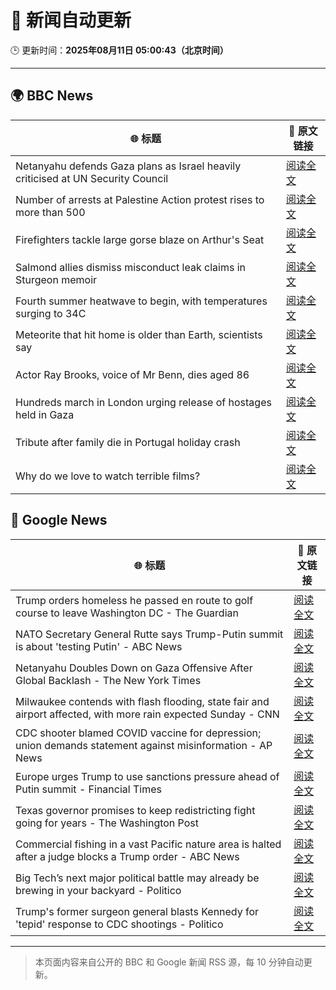 # 🧠 新闻自动更新

🕒 更新时间：**2025年08月11日 05:00:43（北京时间）**

---

## 🌍 BBC News

| 🌐 标题 | 🔗 原文链接 |
|--------|-------------|
| Netanyahu defends Gaza plans as Israel heavily criticised at UN Security Council | [阅读全文](https://www.bbc.com/news/articles/c5yll33v9gwo?at_medium=RSS&at_campaign=rss) |
| Number of arrests at Palestine Action protest rises to more than 500 | [阅读全文](https://www.bbc.com/news/articles/cqjyyzlwk2go?at_medium=RSS&at_campaign=rss) |
| Firefighters tackle large gorse blaze on Arthur's Seat | [阅读全文](https://www.bbc.com/news/articles/ckg449e1vnpo?at_medium=RSS&at_campaign=rss) |
| Salmond allies dismiss misconduct leak claims in Sturgeon memoir | [阅读全文](https://www.bbc.com/news/articles/c8e11r83p9yo?at_medium=RSS&at_campaign=rss) |
| Fourth summer heatwave to begin, with temperatures surging to 34C | [阅读全文](https://www.bbc.com/weather/articles/czjm4zl20wzo?at_medium=RSS&at_campaign=rss) |
| Meteorite that hit home is older than Earth, scientists say | [阅读全文](https://www.bbc.com/news/articles/cwy003l0pw0o?at_medium=RSS&at_campaign=rss) |
| Actor Ray Brooks, voice of Mr Benn, dies aged 86 | [阅读全文](https://www.bbc.com/news/articles/cp899lyj2m3o?at_medium=RSS&at_campaign=rss) |
| Hundreds march in London urging release of hostages held in Gaza | [阅读全文](https://www.bbc.com/news/articles/c4g66x4xr6zo?at_medium=RSS&at_campaign=rss) |
| Tribute after family die in Portugal holiday crash | [阅读全文](https://www.bbc.com/news/articles/clyjj35pv77o?at_medium=RSS&at_campaign=rss) |
| Why do we love to watch terrible films? | [阅读全文](https://www.bbc.com/news/articles/cy40e08k1p0o?at_medium=RSS&at_campaign=rss) |

## 📰 Google News

| 🌐 标题 | 🔗 原文链接 |
|--------|-------------|
| Trump orders homeless he passed en route to golf course to leave Washington DC - The Guardian | [阅读全文](https://news.google.com/rss/articles/CBMikgFBVV95cUxOZnB6RTRkb1hia2VIZ3BzM29TY0JxX1VKSWkyNmFKa2oyNnU3RFJpRk1KaFVwOWhBSXRPNGluQnF6OEFuQks3N3lkNFpQN3dvNFBWVmFZRG1nR3BRSXRwNEhTcVZiZFpUck5hOTFBMlBKYnNIc0hTYWdZT0RNZ1hBUEI4T2g0ZExhZF81SG56TU1LQQ?oc=5) |
| NATO Secretary General Rutte says Trump-Putin summit is about 'testing Putin' - ABC News | [阅读全文](https://news.google.com/rss/articles/CBMiqgFBVV95cUxObjdSUG1kSFNTTkQxSy1pNDY3VXRGWWpUT0ExSU9uZ0tydHY5UEltZzZNM3JSZmVjdWlzM2IzZEw0NFh0YVVmUnc3cUc0X2pFcVkwaDBMdVpoMnhGbVA3Uk5IT1FsU0pqTVhoY28tejdEM2k0Ym1OeUFZYWNNQndQLTI2clBvN05oRmxia2wzZlVVSmdhSDRwVnEwclhZNVBlZ0lNZXhweEVyZw?oc=5) |
| Netanyahu Doubles Down on Gaza Offensive After Global Backlash - The New York Times | [阅读全文](https://news.google.com/rss/articles/CBMinAFBVV95cUxOSDFPWWZEUlZVeHhPLWswdy1KU0phSGFvVUhqTVNvZjZVS1ExYk9Hd2pqMXpQbGt4LW5GUFZqN2M3NGs0dlN2aUQzek5uUGxFZlo0NS1nOU5TNUZHdjM5WGlTNUNfWjdCVFFwVUpZdnA0Z1RFaTRQUlB5d0piRVRaR0p1NDFZRExfV05saUZyOTBLZU1Fb2dNTTR3OFI?oc=5) |
| Milwaukee contends with flash flooding, state fair and airport affected, with more rain expected Sunday - CNN | [阅读全文](https://news.google.com/rss/articles/CBMiekFVX3lxTE1fWlNIeTN4ZjJGd1p1MUJpUnBpZHdQRUNTR2VHVl9lUVBOTXVmYkx2TGNfN3c5SlFCdnZoNHFxRjRlTzNaZEhRLTNIcXNJRlhBLXdKaWNheDZkVXpyZVRjd1o0a3dwSmNIZERVWlJPQU9QQUswUlpRUjNn0gF_QVVfeXFMTTNXc0FPSWpFd29PUEIxSEw4cHVKOTdsNVdpamVNTmN5U2Fjc3k4UU5ielk4dmEyOUp0Z1lhMkp3ZGtlYnA0TDVFOEQzUUFxV2FPRGt0bEd2MVdHTHlCSlFENm1xUEJMNnY3SzUzUVhoaHoyWmZpTmp1cHQ1VVAwYw?oc=5) |
| CDC shooter blamed COVID vaccine for depression; union demands statement against misinformation - AP News | [阅读全文](https://news.google.com/rss/articles/CBMiqgFBVV95cUxOZVpFNU0wZk1IR1ptclpQa1ZYWkZBcW9xLTFvNTkyUTY3RDUyRmwwTEtOc3dLTmNKS3YtTi1pOXA0MnRsSjZKdDFDU3NNZldWSXR2SHc0UzgySWdLTUlKekJrbE1iWDZzOWRxSnVSUlRoYnMwX1M0WjgtbV8yOEFzRWNGd2pUdC1JSnVKNGZkdjNyOGgyWjBjSF94UF9QLTRlM1lPVUx0b1FOZw?oc=5) |
| Europe urges Trump to use sanctions pressure ahead of Putin summit - Financial Times | [阅读全文](https://news.google.com/rss/articles/CBMicEFVX3lxTE9hWVF3dkRaU2NOekxnaGEzWnVnN3dUc2lzT2ZRSjFCdENZOFNGazduU1dIYm5lYmtqbGgyWWlDS1RkR1lKRzdBV1ZUS0QwWEtLbjRKZXhoSG5nN0tJMHhCN1Vxa0N6cDVFVkV6LWZxWE4?oc=5) |
| Texas governor promises to keep redistricting fight going for years - The Washington Post | [阅读全文](https://news.google.com/rss/articles/CBMigwFBVV95cUxPSl9OMjkyTWhqNGhNYlVLRll2WHhDSjFuQ25QNENLSnNfT3ZrSEdmNGFkWktSU2x3M0gzc3ZvNmE4dU5TbXBQQUNBY3Y2RFU4SDlLWUVqVmpNOFZESms1VURhbUtVMUZ3UjVCV0wzSkM4MzRSWFhhSHQxbm1rZVA4OGM1Zw?oc=5) |
| Commercial fishing in a vast Pacific nature area is halted after a judge blocks a Trump order - ABC News | [阅读全文](https://news.google.com/rss/articles/CBMirAFBVV95cUxOOXdSWUN4eTVrZUxCWjM0ZW9hSzJWR2hpOU1ZMlJyNWpRZWtLem5JNTNtMUJ2LTE5S0F2VDI2V2lmNXNPcFBPLU0xbWVDZHBhZ2hzazc2aU5wcENvTjdsMlF6YnVpR1BJUkFrTVVmVEVhemRQN1d2bG1LZ0JaVW5hUzFvcUhwVlRtNzAtWG9DeWZwYWphUHBCWGVPejlKeF8xQ3VZcXJKaENPY0Nm0gGyAUFVX3lxTE1OMFVfeUhYY3pFcEFVdndDajZGckRRQ01ESE5SN0F4d1pnWE41V2daUENiMjN6YXlzNjV3YkZDNnlvcUhTaDlMR0IzRW5vdk9zUExnSHByVFM4Zk1JcGVFRkVhYVMtLUxPNXBYMm9DUlpTaU93V2UwRTh4a2hCM0lqWEQ1MmdPVFlDSHByblRQbXlURFk1Mm5XZkR5WG1tbzNJd0Ruc2J3UWs0QVJaVHAzWHc?oc=5) |
| Big Tech’s next major political battle may already be brewing in your backyard - Politico | [阅读全文](https://news.google.com/rss/articles/CBMixgFBVV95cUxQOXlCZGlHamxEM2o0S2xIWXM2NDFDWW14YzVrSnY3N2g1R09DazJWU0czOHZnbjBDMmlCVHRvN2sySk52c3VZZVpNZnNId1poTU9wemFfWEpTdVQ2SGowLVZjOHNPZ2FGUVRPNGV3N3NzZE5rRTl1ZnMyLWVOa2lSMUc1d3lZc3RvSHhha25YTlcyWWx4LS1tZHRYWUFtY1FUSFJUSWN5Z3NHNVpBZ3B5S1RPdWkxRV8yMHVpWU95VzR2S2ZLeFE?oc=5) |
| Trump's former surgeon general blasts Kennedy for 'tepid' response to CDC shootings - Politico | [阅读全文](https://news.google.com/rss/articles/CBMipgFBVV95cUxNXzV6Z2lob3NFbmJ3VEFabTh0MTNvNGcwVjVzWllXZ3RVMDBBN2owUFNjV1UybVZZSHFseTJsczJTcGRpRmxBQ1FCQXFxRmU3cHR6NWRTeFhjTU1kZlV4ZHZyeEVGNnNHNTlMODM5dFpXV09SQ0ExY3ByaDZpQnVkcUZJSmxSakR4OHRPcHZpRWxrSmoyaHBlOW42MVRvblYxOXVMZU5n?oc=5) |

---
> 本页面内容来自公开的 BBC 和 Google 新闻 RSS 源，每 10 分钟自动更新。